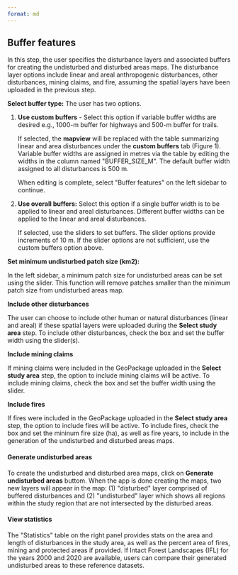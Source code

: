 ```yaml
---
format: md
---
```



## Buffer features

In this step, the user specifies the disturbance layers and associated buffers for creating the undisturbed and disturbed areas maps. The disturbance layer options include linear and areal anthropogenic disturbances, other disturbances, mining claims, and fire, assuming the spatial layers have been uploaded in the previous step.

**Select buffer type:** The user has two options.

  1. **Use custom buffers** - Select this option if variable buffer widths are desired e.g., 1000-m buffer for highways and 500-m buffer for trails.
     
     If selected, the **mapview** will be replaced with the table summarizing linear and area disturbances under the **custom buffers** tab (Figure 1). Variable buffer widths are assigned in metres via the table by editing the widths in the column named "BUFFER_SIZE_M". The default buffer width assigned to all disturbances is 500 m.

     When editing is complete, select "Buffer features" on the left sidebar to continue.

  2. **Use overall buffers:** Select this option if a single buffer width is to be applied to linear and areal disturbances. Different buffer widths can be applied to the linear and areal disturbances.

     If selected, use the sliders to set buffers. The slider options provide increments of 10 m. If the slider options are not sufficient, use the custom buffers option above. 

**Set minimum undisturbed patch size (km2):**

In the left sidebar, a minimum patch size for undisturbed areas can be set using the slider. This function will remove patches smaller than the minimum patch size from undisturbed areas map. 

**Include other disturbances**

The user can choose to include other human or natural disturbances (linear and areal) if these spatial layers were uploaded during the **Select study area** step.  To include other disturbances, check the box and set the buffer width using the slider(s). 

**Include mining claims**

If mining claims were included in the GeoPackage uploaded in the **Select study area** step, the option to include mining claims will be active. To include mining claims, check the box and set the buffer width using the slider. 

**Include fires**

If fires were included in the GeoPackage uploaded in the **Select study area** step, the option to include fires will be active. To include fires, check the box and set the mininum fire size (ha), as well as fire years, to include in the generation of the undisturbed and disturbed areas maps. 

#### Generate undisturbed areas

To create the undisturbed and disturbed area maps, click on **Generate undisturbed areas** buttom. When the app is done creating the maps, two new layers will appear in the map: (1) "disturbed" layer comprised of buffered disturbances and 
(2) "undisturbed" layer which shows all regions within the study region that are not intersected by the disturbed areas. 

#### View statistics

The "Statistics" table on the right panel provides stats on the area and length of disturbances in the study area, as well as the percent area of fires, mining and protected areas if provided. 
If Intact Forest Landscapes (IFL) for the years 2000 and 2020 are available, users can compare their generated undisturbed areas to these reference datasets.
